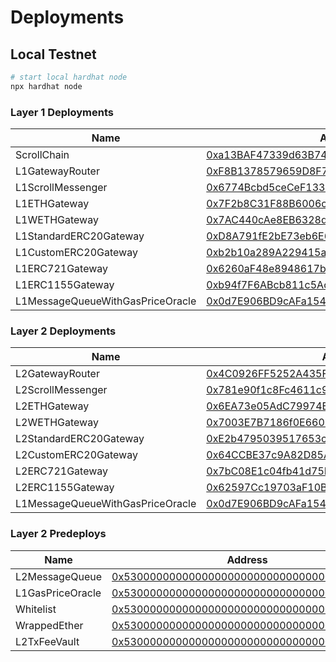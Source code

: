 # Deployments

## Local Testnet

```bash
# start local hardhat node
npx hardhat node
```

### Layer 1 Deployments

| Name | Address |
| --- | --- |
| ScrollChain | [0xa13BAF47339d63B743e7Da8741db5456DAc1E556](https://etherscan.io/address/0xa13BAF47339d63B743e7Da8741db5456DAc1E556)
| L1GatewayRouter | [0xF8B1378579659D8F7EE5f3C929c2f3E332E41Fd6](https://etherscan.io/address/0xF8B1378579659D8F7EE5f3C929c2f3E332E41Fd6)
| L1ScrollMessenger | [0x6774Bcbd5ceCeF1336b5300fb5186a12DDD8b367](https://etherscan.io/address/0x6774Bcbd5ceCeF1336b5300fb5186a12DDD8b367)
| L1ETHGateway | [0x7F2b8C31F88B6006c382775eea88297Ec1e3E905](https://etherscan.io/address/0x7F2b8C31F88B6006c382775eea88297Ec1e3E905)
| L1WETHGateway | [0x7AC440cAe8EB6328de4fA621163a792c1EA9D4fE](https://etherscan.io/address/0x7AC440cAe8EB6328de4fA621163a792c1EA9D4fE)
| L1StandardERC20Gateway | [0xD8A791fE2bE73eb6E6cF1eb0cb3F36adC9B3F8f9](https://etherscan.io/address/0xD8A791fE2bE73eb6E6cF1eb0cb3F36adC9B3F8f9)
| L1CustomERC20Gateway | [0xb2b10a289A229415a124EFDeF310C10cb004B6ff](https://etherscan.io/address/0xb2b10a289A229415a124EFDeF310C10cb004B6ff)
| L1ERC721Gateway | [0x6260aF48e8948617b8FA17F4e5CEa2d21D21554B](https://etherscan.io/address/0x6260aF48e8948617b8FA17F4e5CEa2d21D21554B)
| L1ERC1155Gateway | [0xb94f7F6ABcb811c5Ac709dE14E37590fcCd975B6](https://etherscan.io/address/0xb94f7F6ABcb811c5Ac709dE14E37590fcCd975B6)
| L1MessageQueueWithGasPriceOracle | [0x0d7E906BD9cAFa154b048cFa766Cc1E54E39AF9B](https://etherscan.io/address/0x0d7E906BD9cAFa154b048cFa766Cc1E54E39AF9B)

### Layer 2 Deployments

| Name | Address |
| --- | --- |
| L2GatewayRouter | [0x4C0926FF5252A435FD19e10ED15e5a249Ba19d79](https://scrollscan.com/address/0x4C0926FF5252A435FD19e10ED15e5a249Ba19d79)
| L2ScrollMessenger | [0x781e90f1c8Fc4611c9b7497C3B47F99Ef6969CbC](https://scrollscan.com/address/0x781e90f1c8Fc4611c9b7497C3B47F99Ef6969CbC)
| L2ETHGateway | [0x6EA73e05AdC79974B931123675ea8F78FfdacDF0](https://scrollscan.com/address/0x6EA73e05AdC79974B931123675ea8F78FfdacDF0)
| L2WETHGateway | [0x7003E7B7186f0E6601203b99F7B8DECBfA391cf9](https://scrollscan.com/address/0x7003E7B7186f0E6601203b99F7B8DECBfA391cf9)
| L2StandardERC20Gateway | [0xE2b4795039517653c5Ae8C2A9BFdd783b48f447A](https://scrollscan.com/address/0xE2b4795039517653c5Ae8C2A9BFdd783b48f447A)
| L2CustomERC20Gateway | [0x64CCBE37c9A82D85A1F2E74649b7A42923067988](https://scrollscan.com/address/0x64CCBE37c9A82D85A1F2E74649b7A42923067988)
| L2ERC721Gateway | [0x7bC08E1c04fb41d75F1410363F0c5746Eae80582](https://scrollscan.com/address/0x7bC08E1c04fb41d75F1410363F0c5746Eae80582)
| L2ERC1155Gateway | [0x62597Cc19703aF10B58feF87B0d5D29eFE263bcc](https://scrollscan.com/address/0x62597Cc19703aF10B58feF87B0d5D29eFE263bcc)
| L1MessageQueueWithGasPriceOracle | [0x0d7E906BD9cAFa154b048cFa766Cc1E54E39AF9B](https://scrollscan.com/address/0x0d7E906BD9cAFa154b048cFa766Cc1E54E39AF9B)

### Layer 2 Predeploys
| Name | Address |
| --- | --- |
| L2MessageQueue  | [0x5300000000000000000000000000000000000000](https://scrollscan.com/address/0x5300000000000000000000000000000000000000)
| L1GasPriceOracle | [0x5300000000000000000000000000000000000002](https://scrollscan.com/address/0x5300000000000000000000000000000000000002)
| Whitelist | [0x5300000000000000000000000000000000000003](https://scrollscan.com/address/0x5300000000000000000000000000000000000003)
| WrappedEther | [0x5300000000000000000000000000000000000004](https://scrollscan.com/address/0x5300000000000000000000000000000000000004)
| L2TxFeeVault | [0x5300000000000000000000000000000000000005](https://scrollscan.com/address/0x5300000000000000000000000000000000000005)
